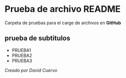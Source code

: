 # Prueba de archivo README


Carpeta de pruebas para el carge de archivos en **GitHub**


## prueba de subtitulos

* PRUEBA1
* PRUEBA2
* PRUEBA3

_Creado por David Cuervo_


